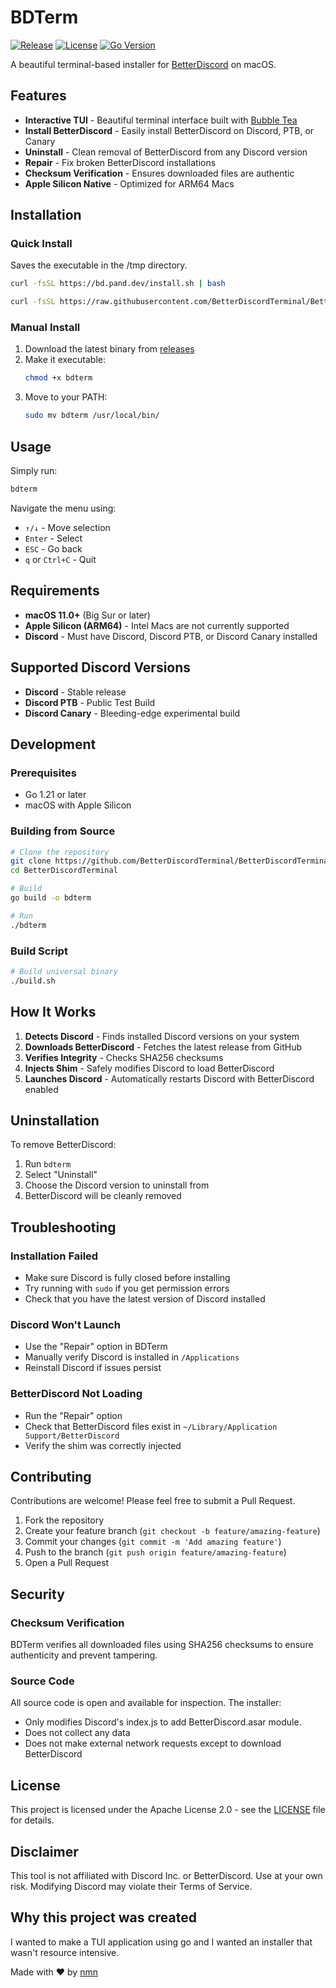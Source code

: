 # BDTerm

[![Release](https://img.shields.io/github/v/release/BetterDiscordTerminal/BetterDiscordTerminal)](https://github.com/BetterDiscordTerminal/BetterDiscordTerminal/releases/latest)
[![License](https://img.shields.io/badge/license-Apache--2.0-blue.svg)](LICENSE)
[![Go Version](https://img.shields.io/badge/go-1.21+-00ADD8.svg)](https://go.dev/)

A beautiful terminal-based installer for [BetterDiscord](https://betterdiscord.app) on macOS.

## Features

- **Interactive TUI** - Beautiful terminal interface built with [Bubble Tea](https://github.com/charmbracelet/bubbletea)
- **Install BetterDiscord** - Easily install BetterDiscord on Discord, PTB, or Canary
- **Uninstall** - Clean removal of BetterDiscord from any Discord version
- **Repair** - Fix broken BetterDiscord installations
- **Checksum Verification** - Ensures downloaded files are authentic
- **Apple Silicon Native** - Optimized for ARM64 Macs

## Installation

### Quick Install

Saves the executable in the /tmp directory.

```bash
curl -fsSL https://bd.pand.dev/install.sh | bash
```

```bash
curl -fsSL https://raw.githubusercontent.com/BetterDiscordTerminal/BetterDiscordTerminal/main/install.sh | bash
```

### Manual Install

1. Download the latest binary from [releases](https://github.com/BetterDiscordTerminal/BetterDiscordTerminal/releases/latest)
2. Make it executable:
   ```bash
   chmod +x bdterm
   ```
3. Move to your PATH:
   ```bash
   sudo mv bdterm /usr/local/bin/
   ```

## Usage

Simply run:

```bash
bdterm
```

Navigate the menu using:
- `↑/↓` - Move selection
- `Enter` - Select
- `ESC` - Go back
- `q` or `Ctrl+C` - Quit

## Requirements

- **macOS 11.0+** (Big Sur or later)
- **Apple Silicon (ARM64)** - Intel Macs are not currently supported
- **Discord** - Must have Discord, Discord PTB, or Discord Canary installed

## Supported Discord Versions

- **Discord** - Stable release
- **Discord PTB** - Public Test Build
- **Discord Canary** - Bleeding-edge experimental build

## Development

### Prerequisites

- Go 1.21 or later
- macOS with Apple Silicon

### Building from Source

```bash
# Clone the repository
git clone https://github.com/BetterDiscordTerminal/BetterDiscordTerminal.git
cd BetterDiscordTerminal

# Build
go build -o bdterm

# Run
./bdterm
```

### Build Script

```bash
# Build universal binary
./build.sh
```

## How It Works

1. **Detects Discord** - Finds installed Discord versions on your system
2. **Downloads BetterDiscord** - Fetches the latest release from GitHub
3. **Verifies Integrity** - Checks SHA256 checksums
4. **Injects Shim** - Safely modifies Discord to load BetterDiscord
5. **Launches Discord** - Automatically restarts Discord with BetterDiscord enabled

## Uninstallation

To remove BetterDiscord:

1. Run `bdterm`
2. Select "Uninstall"
3. Choose the Discord version to uninstall from
4. BetterDiscord will be cleanly removed

## Troubleshooting

### Installation Failed

- Make sure Discord is fully closed before installing
- Try running with `sudo` if you get permission errors
- Check that you have the latest version of Discord installed

### Discord Won't Launch

- Use the "Repair" option in BDTerm
- Manually verify Discord is installed in `/Applications`
- Reinstall Discord if issues persist

### BetterDiscord Not Loading

- Run the "Repair" option
- Check that BetterDiscord files exist in `~/Library/Application Support/BetterDiscord`
- Verify the shim was correctly injected

## Contributing

Contributions are welcome! Please feel free to submit a Pull Request.

1. Fork the repository
2. Create your feature branch (`git checkout -b feature/amazing-feature`)
3. Commit your changes (`git commit -m 'Add amazing feature'`)
4. Push to the branch (`git push origin feature/amazing-feature`)
5. Open a Pull Request

## Security

### Checksum Verification

BDTerm verifies all downloaded files using SHA256 checksums to ensure authenticity and prevent tampering.

### Source Code

All source code is open and available for inspection. The installer:
- Only modifies Discord's index.js to add BetterDiscord.asar module.
- Does not collect any data
- Does not make external network requests except to download BetterDiscord

## License

This project is licensed under the Apache License 2.0 - see the [LICENSE](LICENSE) file for details.

## Disclaimer

This tool is not affiliated with Discord Inc. or BetterDiscord. Use at your own risk. Modifying Discord may violate their Terms of Service.

## Why this project was created

I wanted to make a TUI application using go and I wanted an installer that wasn't resource intensive.


Made with ❤️ by [nmn](https://pand.dev)
